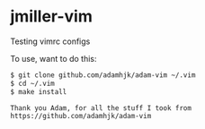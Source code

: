 jmiller-vim
===========

Testing vimrc configs


To use, want to do this:

```bash
$ git clone github.com/adamhjk/adam-vim ~/.vim
$ cd ~/.vim
$ make install
```

















```
Thank you Adam, for all the stuff I took from https://github.com/adamhjk/adam-vim
```

